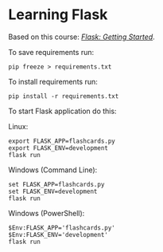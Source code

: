 # Learning Flask

Based on this course: _[Flask: Getting Started](https://app.pluralsight.com/library/courses/flask-getting-started/table-of-contents)_.

To save requirements run:
```
pip freeze > requirements.txt
```

To install requirements run:

```
pip install -r requirements.txt
```

To start Flask application do this:

Linux:

```
export FLASK_APP=flashcards.py
export FLASK_ENV=development
flask run
```

Windows (Command Line):

```
set FLASK_APP=flashcards.py
set FLASK_ENV=development
flask run
```

Windows (PowerShell):

```
$Env:FLASK_APP='flashcards.py'
$Env:FLASK_ENV='development'
flask run
```